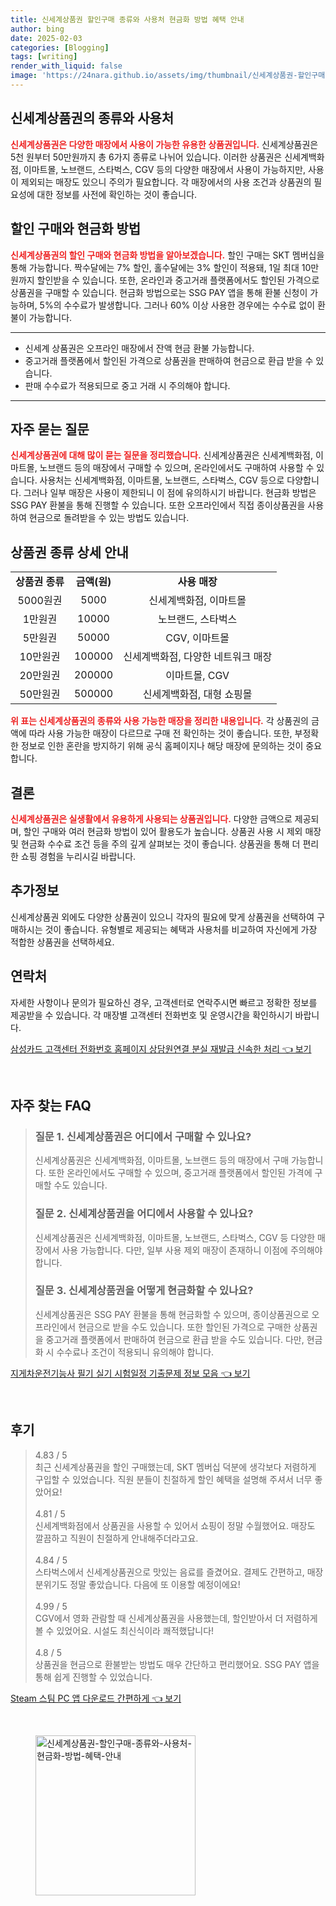 ```yaml
---
title: 신세계상품권 할인구매 종류와 사용처 현금화 방법 혜택 안내
author: bing
date: 2025-02-03
categories: [Blogging]
tags: [writing]
render_with_liquid: false
image: 'https://24nara.github.io/assets/img/thumbnail/신세계상품권-할인구매-종류와-사용처-현금화-방법-혜택-안내.webp'
---
```



<h2 id='신세계상품권의_종류와_사용처'>신세계상품권의 종류와 사용처</h2>

<p><b><span style="color: #ee2323;">신세계상품권은 다양한 매장에서 사용이 가능한 유용한 상품권입니다.</span></b> 신세계상품권은 5천 원부터 50만원까지 총 6가지 종류로 나뉘어 있습니다. 이러한 상품권은 신세계백화점, 이마트몰, 노브랜드, 스타벅스, CGV 등의 다양한 매장에서 사용이 가능하지만, 사용이 제외되는 매장도 있으니 주의가 필요합니다. 각 매장에서의 사용 조건과 상품권의 필요성에 대한 정보를 사전에 확인하는 것이 좋습니다.</p>

<h2 id='할인_구매와_현금화_방법'>할인 구매와 현금화 방법</h2>

<p><b><span style="color: #ee2323;">신세계상품권의 할인 구매와 현금화 방법을 알아보겠습니다.</span></b> 할인 구매는 SKT 멤버십을 통해 가능합니다. 짝수달에는 7% 할인, 홀수달에는 3% 할인이 적용돼, 1일 최대 10만원까지 할인받을 수 있습니다. 또한, 온라인과 중고거래 플랫폼에서도 할인된 가격으로 상품권을 구매할 수 있습니다. 현금화 방법으로는 SSG PAY 앱을 통해 환불 신청이 가능하며, 5%의 수수료가 발생합니다. 그러나 60% 이상 사용한 경우에는 수수료 없이 환불이 가능합니다.</p>

<hr />

<ul>
    <li>신세계 상품권은 오프라인 매장에서 잔액 현금 환불 가능합니다.</li>
    <li>중고거래 플랫폼에서 할인된 가격으로 상품권을 판매하여 현금으로 환급 받을 수 있습니다.</li>
    <li>판매 수수료가 적용되므로 중고 거래 시 주의해야 합니다.</li>
</ul>

<hr />

<h2 id='자주_묻는_질문'>자주 묻는 질문</h2>

<p><b><span style="color: #ee2323;">신세계상품권에 대해 많이 묻는 질문을 정리했습니다.</span></b> 신세계상품권은 신세계백화점, 이마트몰, 노브랜드 등의 매장에서 구매할 수 있으며, 온라인에서도 구매하여 사용할 수 있습니다. 사용처는 신세계백화점, 이마트몰, 노브랜드, 스타벅스, CGV 등으로 다양합니다. 그러나 일부 매장은 사용이 제한되니 이 점에 유의하시기 바랍니다. 현금화 방법은 SSG PAY 환불을 통해 진행할 수 있습니다. 또한 오프라인에서 직접 종이상품권을 사용하여 현금으로 돌려받을 수 있는 방법도 있습니다.</p>

<h2 id='상품권_종류_상세_안내'>상품권 종류 상세 안내</h2>

<table>
    <tr>
        <td style="text-align: center; height: 17px;"><b>상품권 종류</b></td>
        <td style="text-align: center; height: 17px;"><b>금액(원)</b></td>
        <td style="text-align: center; height: 17px;"><b>사용 매장</b></td>
    </tr>
    <tr>
        <td style="text-align: center; height: 17px;">5000원권</td>
        <td style="text-align: center; height: 17px;">5000</td>
        <td style="text-align: center; height: 17px;">신세계백화점, 이마트몰</td>
    </tr>
    <tr>
        <td style="text-align: center; height: 17px;">1만원권</td>
        <td style="text-align: center; height: 17px;">10000</td>
        <td style="text-align: center; height: 17px;">노브랜드, 스타벅스</td>
    </tr>
    <tr>
        <td style="text-align: center; height: 17px;">5만원권</td>
        <td style="text-align: center; height: 17px;">50000</td>
        <td style="text-align: center; height: 17px;">CGV, 이마트몰</td>
    </tr>
    <tr>
        <td style="text-align: center; height: 17px;">10만원권</td>
        <td style="text-align: center; height: 17px;">100000</td>
        <td style="text-align: center; height: 17px;">신세계백화점, 다양한 네트워크 매장</td>
    </tr>
    <tr>
        <td style="text-align: center; height: 17px;">20만원권</td>
        <td style="text-align: center; height: 17px;">200000</td>
        <td style="text-align: center; height: 17px;">이마트몰, CGV</td>
    </tr>
    <tr>
        <td style="text-align: center; height: 17px;">50만원권</td>
        <td style="text-align: center; height: 17px;">500000</td>
        <td style="text-align: center; height: 17px;">신세계백화점, 대형 쇼핑몰</td>
    </tr>
</table>

<p><b><span style="color: #ee2323;">위 표는 신세계상품권의 종류와 사용 가능한 매장을 정리한 내용입니다.</span></b> 각 상품권의 금액에 따라 사용 가능한 매장이 다르므로 구매 전 확인하는 것이 좋습니다. 또한, 부정확한 정보로 인한 혼란을 방지하기 위해 공식 홈페이지나 해당 매장에 문의하는 것이 중요합니다.</p>

<h2 id='결론'>결론</h2>

<p><b><span style="color: #ee2323;">신세계상품권은 실생활에서 유용하게 사용되는 상품권입니다.</span></b> 다양한 금액으로 제공되며, 할인 구매와 여러 현금화 방법이 있어 활용도가 높습니다. 상품권 사용 시 제외 매장 및 현금화 수수료 조건 등을 주의 깊게 살펴보는 것이 좋습니다. 상품권을 통해 더 편리한 쇼핑 경험을 누리시길 바랍니다.</p>

<h2 id='추가정보'>추가정보</h2>

<p>신세계상품권 외에도 다양한 상품권이 있으니 각자의 필요에 맞게 상품권을 선택하여 구매하시는 것이 좋습니다. 유형별로 제공되는 혜택과 사용처를 비교하여 자신에게 가장 적합한 상품권을 선택하세요.</p>

<h2 id='연락처'>연락처</h2>

<p>자세한 사항이나 문의가 필요하신 경우, 고객센터로 연락주시면 빠르고 정확한 정보를 제공받을 수 있습니다. 각 매장별 고객센터 전화번호 및 운영시간을 확인하시기 바랍니다.</p>


<p><a class="click-button" title="삼성카드 고객센터 전화번호 홈페이지 상담원연결 분실 재발급 신속한 처리" href="https://24nara.github.io/posts/%EC%82%BC%EC%84%B1%EC%B9%B4%EB%93%9C-%EA%B3%A0%EA%B0%9D%EC%84%BC%ED%84%B0-%EC%A0%84%ED%99%94%EB%B2%88%ED%98%B8-%ED%99%88%ED%8E%98%EC%9D%B4%EC%A7%80-%EC%83%81%EB%8B%B4%EC%9B%90%EC%97%B0%EA%B2%B0-%EB%B6%84%EC%8B%A4-%EC%9E%AC%EB%B0%9C%EA%B8%89-%EC%8B%A0%EC%86%8D%ED%95%9C-%EC%B2%98%EB%A6%AC/" rel="dofollow">삼성카드 고객센터 전화번호 홈페이지 상담원연결 분실 재발급 신속한 처리 👈 보기</a></p><br>
<h2 id='자주_찾는_FAQ'>자주 찾는 FAQ</h2>
<div itemscope="" itemtype="https://schema.org/FAQPage"> 
<blockquote> 
<div itemscope="" itemprop="mainEntity" itemtype="https://schema.org/Question"> 
<h3 itemprop="name">질문 1. 신세계상품권은 어디에서 구매할 수 있나요?</h3> 
<div itemscope="" itemprop="acceptedAnswer" itemtype="https://schema.org/Answer"> 
<span itemprop="text"> 
<p>신세계상품권은 신세계백화점, 이마트몰, 노브랜드 등의 매장에서 구매 가능합니다. 또한 온라인에서도 구매할 수 있으며, 중고거래 플랫폼에서 할인된 가격에 구매할 수도 있습니다.</p> 
</span> 
</div> 
</div> 

<div itemscope="" itemprop="mainEntity" itemtype="https://schema.org/Question"> 
<h3 itemprop="name">질문 2. 신세계상품권을 어디에서 사용할 수 있나요?</h3> 
<div itemscope="" itemprop="acceptedAnswer" itemtype="https://schema.org/Answer"> 
<span itemprop="text"> 
<p>신세계상품권은 신세계백화점, 이마트몰, 노브랜드, 스타벅스, CGV 등 다양한 매장에서 사용 가능합니다. 다만, 일부 사용 제외 매장이 존재하니 이점에 주의해야 합니다.</p> 
</span> 
</div> 
</div> 

<div itemscope="" itemprop="mainEntity" itemtype="https://schema.org/Question"> 
<h3 itemprop="name">질문 3. 신세계상품권을 어떻게 현금화할 수 있나요?</h3> 
<div itemscope="" itemprop="acceptedAnswer" itemtype="https://schema.org/Answer"> 
<span itemprop="text"> 
<p>신세계상품권은 SSG PAY 환불을 통해 현금화할 수 있으며, 종이상품권으로 오프라인에서 현금으로 받을 수도 있습니다. 또한 할인된 가격으로 구매한 상품권을 중고거래 플랫폼에서 판매하여 현금으로 환급 받을 수도 있습니다. 다만, 현금화 시 수수료나 조건이 적용되니 유의해야 합니다.</p> 
</span> 
</div> 
</div> 

</blockquote> 
</div>
<p><a class="click-button" title="지게차운전기능사 필기 실기 시험일정 기출문제 정보 모음" href="https://24nara.github.io/posts/%EC%A7%80%EA%B2%8C%EC%B0%A8%EC%9A%B4%EC%A0%84%EA%B8%B0%EB%8A%A5%EC%82%AC-%ED%95%84%EA%B8%B0-%EC%8B%A4%EA%B8%B0-%EC%8B%9C%ED%97%98%EC%9D%BC%EC%A0%95-%EA%B8%B0%EC%B6%9C%EB%AC%B8%EC%A0%9C-%EC%A0%95%EB%B3%B4-%EB%AA%A8%EC%9D%8C/" rel="dofollow">지게차운전기능사 필기 실기 시험일정 기출문제 정보 모음 👈 보기</a></p><br>
<h2 id='후기'>후기</h2>
<div itemscope itemtype="https://schema.org/Product">
  <blockquote>
  <div itemprop="review" itemscope itemtype="https://schema.org/Review">
      <div itemprop="reviewRating" itemscope itemtype="https://schema.org/Rating"> <span itemprop="ratingValue">4.83</span> / <span itemprop="bestRating">5</span> </div>
      <span itemprop="reviewBody">최근 신세계상품권을 할인 구매했는데, SKT 멤버십 덕분에 생각보다 저렴하게 구입할 수 있었습니다. 직원 분들이 친절하게 할인 혜택을 설명해 주셔서 너무 좋았어요!</span>
  </div>
  <br>
  <div itemprop="review" itemscope itemtype="https://schema.org/Review">
      <div itemprop="reviewRating" itemscope itemtype="https://schema.org/Rating"> <span itemprop="ratingValue">4.81</span> / <span itemprop="bestRating">5</span> </div>
      <span itemprop="reviewBody">신세계백화점에서 상품권을 사용할 수 있어서 쇼핑이 정말 수월했어요. 매장도 깔끔하고 직원이 친절하게 안내해주더라고요.</span>
  </div>
  <br>
  <div itemprop="review" itemscope itemtype="https://schema.org/Review">
      <div itemprop="reviewRating" itemscope itemtype="https://schema.org/Rating"> <span itemprop="ratingValue">4.84</span> / <span itemprop="bestRating">5</span> </div>
      <span itemprop="reviewBody">스타벅스에서 신세계상품권으로 맛있는 음료를 즐겼어요. 결제도 간편하고, 매장 분위기도 정말 좋았습니다. 다음에 또 이용할 예정이에요!</span>
  </div>
  <br>
  <div itemprop="review" itemscope itemtype="https://schema.org/Review">
      <div itemprop="reviewRating" itemscope itemtype="https://schema.org/Rating"> <span itemprop="ratingValue">4.99</span> / <span itemprop="bestRating">5</span> </div>
      <span itemprop="reviewBody">CGV에서 영화 관람할 때 신세계상품권을 사용했는데, 할인받아서 더 저렴하게 볼 수 있었어요. 시설도 최신식이라 쾌적했답니다!</span>
  </div>
  <br>
  <div itemprop="review" itemscope itemtype="https://schema.org/Review">
      <div itemprop="reviewRating" itemscope itemtype="https://schema.org/Rating"> <span itemprop="ratingValue">4.8</span> / <span itemprop="bestRating">5</span> </div>
      <span itemprop="reviewBody">상품권을 현금으로 환불받는 방법도 매우 간단하고 편리했어요. SSG PAY 앱을 통해 쉽게 진행할 수 있었습니다.</span>
  </div>
  </blockquote>
</div>
<p><a class="click-button" title="Steam 스팀 PC 앱 다운로드 간편하게" href="https://24nara.github.io/posts/Steam-%EC%8A%A4%ED%8C%80-PC-%EC%95%B1-%EB%8B%A4%EC%9A%B4%EB%A1%9C%EB%93%9C-%EA%B0%84%ED%8E%B8%ED%95%98%EA%B2%8C/" rel="dofollow">Steam 스팀 PC 앱 다운로드 간편하게 👈 보기</a></p><br>
<figure class="image"><img src="https://24nara.github.io/assets/img/thumbnail/신세계상품권-할인구매-종류와-사용처-현금화-방법-혜택-안내.webp" alt="신세계상품권-할인구매-종류와-사용처-현금화-방법-혜택-안내" width="256" height="256"></figure>